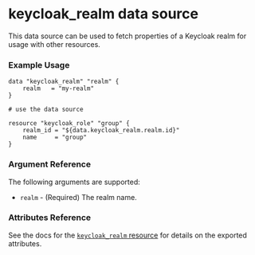 # keycloak_realm data source

This data source can be used to fetch properties of a Keycloak realm for
usage with other resources.

### Example Usage

```hcl
data "keycloak_realm" "realm" {
    realm   = "my-realm"
}

# use the data source

resource "keycloak_role" "group" {
    realm_id = "${data.keycloak_realm.realm.id}"
    name     = "group"
}

```

### Argument Reference

The following arguments are supported:

- `realm` - (Required) The realm name.

### Attributes Reference

See the docs for the [`keycloak_realm` resource](../resources/keycloak_realm.md) for details on the exported attributes.
